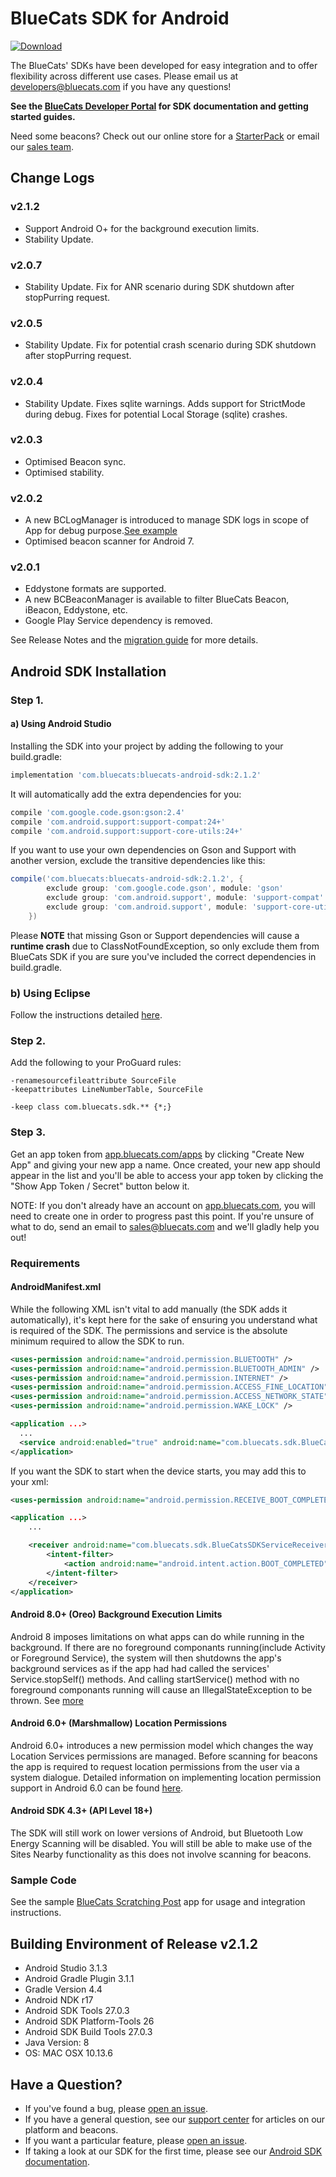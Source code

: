 BlueCats SDK for Android
====================

[ ![Download](https://api.bintray.com/packages/bluecats/maven/bluecats-sdk-release/images/download.svg) ](https://bintray.com/bluecats/maven/bluecats-sdk-release/_latestVersion)

The BlueCats' SDKs have been developed for easy integration and to offer flexibility across different use cases. Please email us at <a href="mailto:developers@bluecats.com">developers@bluecats.com</a> if you have any questions!

**See the [BlueCats Developer Portal](https://developer.bluecats.com) for SDK documentation and getting started guides.**

Need some beacons? Check out our online store for a [StarterPack](http://store.bluecats.com/collections/featured-products/products/bluecats-starterpack-with-usb) or email our [sales team](mailto:sales@bluecats.com).

## Change Logs
### v2.1.2
* Support Android O+ for the background execution limits.
* Stability Update. 

### v2.0.7
* Stability Update. Fix for ANR scenario during SDK shutdown after stopPurring request.

### v2.0.5
* Stability Update. Fix for potential crash scenario during SDK shutdown after stopPurring request.

### v2.0.4
* Stability Update. Fixes sqlite warnings. Adds support for StrictMode during debug. Fixes for potential Local Storage (sqlite) crashes.

### v2.0.3
* Optimised Beacon sync.
* Optimised stability.

### v2.0.2
* A new BCLogManager is introduced to manage SDK logs in scope of App for debug purpose.[See example](https://gist.github.com/henrybluecats/c08d8726d5607cde8cc23b2abac36ae6)
* Optimised beacon scanner for Android 7.

### v2.0.1
* Eddystone formats are supported.
* A new BCBeaconManager is available to filter BlueCats Beacon, iBeacon, Eddystone, etc.
* Google Play Service dependency is removed.

See Release Notes and the [migration guide](https://developer.bluecats.com/guides/android-migrating-from-1-13-8-to-2-0-0-2-0-1) for more details.

## Android SDK Installation  
### Step 1.
#### a) Using Android Studio
Installing the SDK into your project by adding the following to your build.gradle:
```gradle
implementation 'com.bluecats:bluecats-android-sdk:2.1.2'
```

It will automatically add the extra dependencies for you:
```gradle
compile 'com.google.code.gson:gson:2.4'
compile 'com.android.support:support-compat:24+'
compile 'com.android.support:support-core-utils:24+'
```

If you want to use your own dependencies on Gson and Support with another version, exclude the transitive dependencies like this:
```gradle
compile('com.bluecats:bluecats-android-sdk:2.1.2', {
        exclude group: 'com.google.code.gson', module: 'gson'
        exclude group: 'com.android.support', module: 'support-compat'
        exclude group: 'com.android.support', module: 'support-core-utils'
    })
```
Please **NOTE** that missing Gson or Support dependencies will cause a **runtime crash** due to ClassNotFoundException, so only exclude them from BlueCats SDK if you are sure you've included the correct dependencies in build.gradle.

### b) Using Eclipse
Follow the instructions detailed [here](https://gist.github.com/henrybluecats/33d11f7852b2d24157e9820543f88ede).

### Step 2.
Add the following to your ProGuard rules:
```
-renamesourcefileattribute SourceFile
-keepattributes LineNumberTable, SourceFile

-keep class com.bluecats.sdk.** {*;}
```

### Step 3.
Get an app token from [app.bluecats.com/apps](http://app.bluecats.com/apps) by clicking "Create New App" and giving your new app a name. Once created, your new app should appear in the list and you'll be able to access your app token by clicking the "Show App Token / Secret" button below it.

NOTE: If you don't already have an account on [app.bluecats.com](http://app.bluecats.com/), you will need to create one in order to progress past this point. If you're unsure of what to do, send an email to [sales@bluecats.com](mailto:sales@bluecats.com) and we'll gladly help you out!

### Requirements
#### AndroidManifest.xml
While the following XML isn't vital to add manually (the SDK adds it automatically), it's kept here for the sake of ensuring you understand what is required of the SDK. The permissions and service is the absolute minimum required to allow the SDK to run.
```xml
<uses-permission android:name="android.permission.BLUETOOTH" />
<uses-permission android:name="android.permission.BLUETOOTH_ADMIN" />
<uses-permission android:name="android.permission.INTERNET" />
<uses-permission android:name="android.permission.ACCESS_FINE_LOCATION" />
<uses-permission android:name="android.permission.ACCESS_NETWORK_STATE" />
<uses-permission android:name="android.permission.WAKE_LOCK" />

<application ...>
  ...
  <service android:enabled="true" android:name="com.bluecats.sdk.BlueCatsSDKService" android:permission="android.permission.BIND_JOB_SERVICE"/>
</application>
```

If you want the SDK to start when the device starts, you may add this to your xml:
```xml
<uses-permission android:name="android.permission.RECEIVE_BOOT_COMPLETED" />

<application ...>
    ...

    <receiver android:name="com.bluecats.sdk.BlueCatsSDKServiceReceiver" >
        <intent-filter>
            <action android:name="android.intent.action.BOOT_COMPLETED" />
        </intent-filter>
    </receiver>
</application>
```

#### Android 8.0+ (Oreo) Background Execution Limits
Android 8 imposes limitations on what apps can do while running in the background. If there are no foreground componants running(include Activity or Foreground Service), the system will then shutdowns the app's background services as if the app had had called the services' Service.stopSelf() methods. And calling startService() method with no foreground componants running will cause an IllegalStateException to be thrown. See [more](https://developer.android.com/about/versions/oreo/background)

#### Android 6.0+ (Marshmallow) Location Permissions
Android 6.0+ introduces a new permission model which changes the way Location Services permissions are managed. Before scanning for beacons the app is required to request location permissions from the user via a system dialogue. Detailed information on implementing location permission support in Android 6.0 can be found [here](https://developer.bluecats.com/guides/android-6-0-and-location-services-permissions).

#### Android SDK 4.3+ (API Level 18+)
The SDK will still work on lower versions of Android, but Bluetooth Low Energy Scanning will be disabled. You will still be able to make use of the Sites Nearby functionality as this does not involve scanning for beacons.

### Sample Code
See the sample [BlueCats Scratching Post](https://github.com/bluecats/bluecats-scratchingpost-android) app for usage and integration instructions.

## Building Environment of Release v2.1.2
* Android Studio 3.1.3
* Android Gradle Plugin 3.1.1
* Gradle Version 4.4
* Android NDK r17
* Android SDK Tools 27.0.3
* Android SDK Platform-Tools 26
* Android SDK Build Tools 27.0.3
* Java Version: 8
* OS: MAC OSX 10.13.6

## Have a Question?
* If you've found a bug, please [open an issue](https://github.com/bluecats/bluecats-android-sdk/issues).
* If you have a general question, see our [support center](support.bluecats.com) for articles on our platform and beacons.
* If you want a particular feature, please [open an issue](https://github.com/bluecats/bluecats-android-sdk/issues).
* If taking a look at our SDK for the first time, please see our [Android SDK documentation](https://developer.bluecats.com/).
